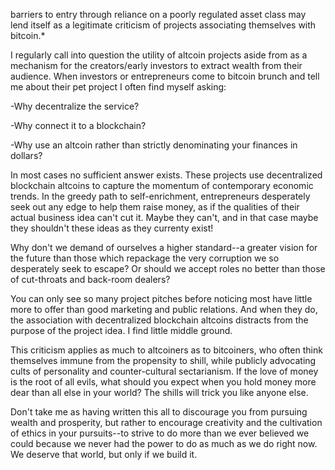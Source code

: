 barriers to entry through reliance on a poorly regulated asset class may
lend itself as a legitimate criticism of projects associating themselves
with bitcoin.*

I regularly call into question the utility of altcoin projects aside
from as a mechanism for the creators/early investors to extract wealth
from their audience. When investors or entrepreneurs come to bitcoin
brunch and tell me about their pet project I often find myself asking:

-Why decentralize the service?

-Why connect it to a blockchain?

-Why use an altcoin rather than strictly denominating your finances in
dollars?

In most cases no sufficient answer exists. These projects use
decentralized blockchain altcoins to capture the momentum of
contemporary economic trends. In the greedy path to self-enrichment,
entrepreneurs desperately seek out any edge to help them raise money, as
if the qualities of their actual business idea can\'t cut it. Maybe they
can\'t, and in that case maybe they shouldn\'t these ideas as they
currenty exist!

Why don\'t we demand of ourselves a higher standard\--a greater vision
for the future than those which repackage the very corruption we so
desperately seek to escape? Or should we accept roles no better than
those of cut-throats and back-room dealers?

You can only see so many project pitches before noticing most have
little more to offer than good marketing and public relations. And when
they do, the association with decentralized blockchain altcoins
distracts from the purpose of the project idea. I find little middle
ground.

This criticism applies as much to altcoiners as to bitcoiners, who often
think themselves immune from the propensity to shill, while publicly
advocating cults of personality and counter-cultural sectarianism. If
the love of money is the root of all evils, what should you expect when
you hold money more dear than all else in your world? The shills will
trick you like anyone else.

Don\'t take me as having written this all to discourage you from
pursuing wealth and prosperity, but rather to encourage creativity and
the cultivation of ethics in your pursuits\--to strive to do more than
we ever believed we could because we never had the power to do as much
as we do right now. We deserve that world, but only if we build it.


